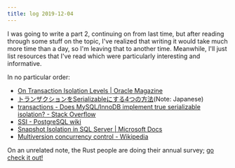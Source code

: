 ```yaml
---
title: log 2019-12-04
---
```


<section>

I was going to write a part 2, continuing on from last time, but after reading
through some stuff on the topic, I've realized that writing it would take much
more time than a day, so I'm leaving that to another time. Meanwhile, I'll just
list resources that I've read which were particularly interesting and informative.

In no particular order:

- [On Transaction Isolation Levels | Oracle Magazine](https://blogs.oracle.com/oraclemagazine/on-transaction-isolation-levels)
- [トランザクションをSerializableにする4つの方法](https://www.slideshare.net/kumagi/serializable4-56309007)(Note: Japanese)
- [transactions - Does MySQL/InnoDB implement true serializable isolation? - Stack Overflow](https://stackoverflow.com/questions/6269471/does-mysql-innodb-implement-true-serializable-isolation)
- [SSI - PostgreSQL wiki](https://wiki.postgresql.org/wiki/SSI)
- [Snapshot Isolation in SQL Server | Microsoft Docs](https://docs.microsoft.com/en-us/dotnet/framework/data/adonet/sql/snapshot-isolation-in-sql-server)
- [Multiversion concurrency control - Wikipedia](https://en.wikipedia.org/wiki/Multiversion_concurrency_control)

On an unrelated note, the Rust people are doing their annual survey;
[go check it out!](https://blog.rust-lang.org/2019/12/03/survey-launch.html)

</section>
